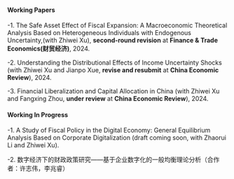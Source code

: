 #### Working Papers

-1. The Safe Asset Effect of Fiscal Expansion: A Macroeconomic Theoretical Analysis Based on Heterogeneous Individuals with Endogenous Uncertainty,(with Zhiwei Xu), <strong>second-round revision</strong> at <strong>Finance & Trade Economics(财贸经济)</strong>, 2024.

-2. Understanding the Distributional Effects of Income Uncertainty Shocks (with Zhiwei Xu and Jianpo Xue, <strong>revise and resubmit</strong> at <strong>China Economic Review</strong>), 2024.

-3. Financial Liberalization and Capital Allocation in China (with Zhiwei Xu and Fangxing Zhou, <strong>under review</strong> at <strong>China Economic Review</strong>), 2024.

#### Working In Progress

-1. A Study of Fiscal Policy in the Digital Economy: General Equilibrium Analysis Based on Corporate Digitalization (draft coming soon, with Zhaorui Li and Zhiwei Xu).

-2. 数字经济下的财政政策研究——基于企业数字化的一般均衡理论分析（合作者：许志伟，李兆睿）


